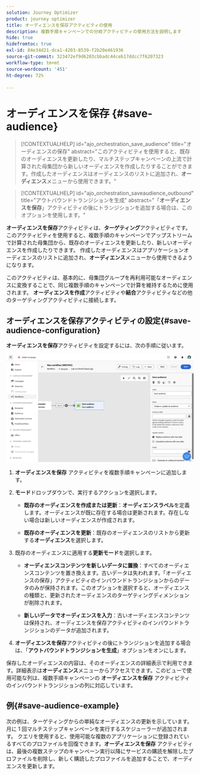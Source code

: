 ```yaml
---
solution: Journey Optimizer
product: journey optimizer
title: オーディエンスを保存アクティビティの使用
description: 複数手順キャンペーンでの分岐アクティビティの使用方法を説明します
hide: true
hidefromtoc: true
exl-id: 84e34d21-dca1-4203-8539-f2b20e461936
source-git-commit: 323472ef9d6203cbbadc44ceb17ddcc7f6207323
workflow-type: tm+mt
source-wordcount: '451'
ht-degree: 72%

---
```


# オーディエンスを保存 {#save-audience}

>[!CONTEXTUALHELP]
>id="ajo_orchestration_save_audience"
>title="オーディエンスの保存"
>abstract="このアクティビティを使用すると、既存のオーディエンスを更新したり、マルチステップキャンペーンの上流で計算された母集団から新しいオーディエンスを作成したりすることができます。作成したオーディエンスはオーディエンスのリストに追加され、**オーディエンス**&#x200B;メニューから使用できます。"

>[!CONTEXTUALHELP]
>id="ajo_orchestration_saveaudience_outbound"
>title="アウトバウンドトランジションを生成"
>abstract="「**オーディエンスを保存**」アクティビティの後にトランジションを追加する場合は、このオプションを使用します。"

**オーディエンスを保存**&#x200B;アクティビティは、**ターゲティング**&#x200B;アクティビティです。このアクティビティを使用すると、複数手順のキャンペーンでアップストリームで計算された母集団から、既存のオーディエンスを更新したり、新しいオーディエンスを作成したりできます。 作成したオーディエンスはアプリケーションオーディエンスのリストに追加され、**オーディエンス**&#x200B;メニューから使用できるようになります。

このアクティビティは、基本的に、母集団グループを再利用可能なオーディエンスに変換することで、同じ複数手順のキャンペーンで計算を維持するために使用されます。 **オーディエンスを作成**&#x200B;アクティビティや&#x200B;**結合**&#x200B;アクティビティなどの他のターゲティングアクティビティに接続します。

## オーディエンスを保存アクティビティの設定{#save-audience-configuration}

**オーディエンスを保存**&#x200B;アクティビティを設定するには、次の手順に従います。

![](../assets/workflow-save-audience.png)

1. **オーディエンスを保存** アクティビティを複数手順キャンペーンに追加します。

1. **モード**&#x200B;ドロップダウンで、実行するアクションを選択します。

   * **既存のオーディエンスを作成または更新**：**オーディエンスラベル**&#x200B;を定義します。オーディエンスが既に存在する場合は更新されます。存在しない場合は新しいオーディエンスが作成されます。

   * **既存のオーディエンスを更新**：既存のオーディエンスのリストから更新する&#x200B;**オーディエンス**&#x200B;を選択します。

1. 既存のオーディエンスに適用する&#x200B;**更新モード**&#x200B;を選択します。

   * **オーディエンスコンテンツを新しいデータに置換**：すべてのオーディエンスコンテンツを置き換えます。古いデータは失われます。「オーディエンスの保存」アクティビティのインバウンドトランジションからのデータのみが保持されます。このオプションを選択すると、オーディエンスの種類と、更新されたオーディエンスのターゲティングディメンションが削除されます。

   * **新しいデータでオーディエンスを入力**：古いオーディエンスコンテンツは保持され、オーディエンスを保存アクティビティのインバウンドトランジションのデータが追加されます。

1. **オーディエンスを保存**&#x200B;アクティビティの後にトランジションを追加する場合は、「**アウトバウンドトランジションを生成**」オプションをオンにします。

保存したオーディエンスの内容は、そのオーディエンスの詳細表示で利用できます。詳細表示は&#x200B;**オーディエンス**&#x200B;メニューからアクセスできます。このビューで使用可能な列は、複数手順キャンペーンの **オーディエンスを保存** アクティビティのインバウンドトランジションの列に対応しています。


## 例{#save-audience-example}

次の例は、ターゲティングからの単純なオーディエンスの更新を示しています。月に 1 回マルチステップキャンペーンを実行するスケジューラーが追加されます。 クエリを使用すると、使用可能な複数のアプリケーションに登録されているすべてのプロファイルを回復できます。**オーディエンスを保存** アクティビティは、最後の複数ステップのキャンペーン実行以降にサービスの購読を解除したプロファイルを削除し、新しく購読したプロファイルを追加することで、オーディエンスを更新します。
